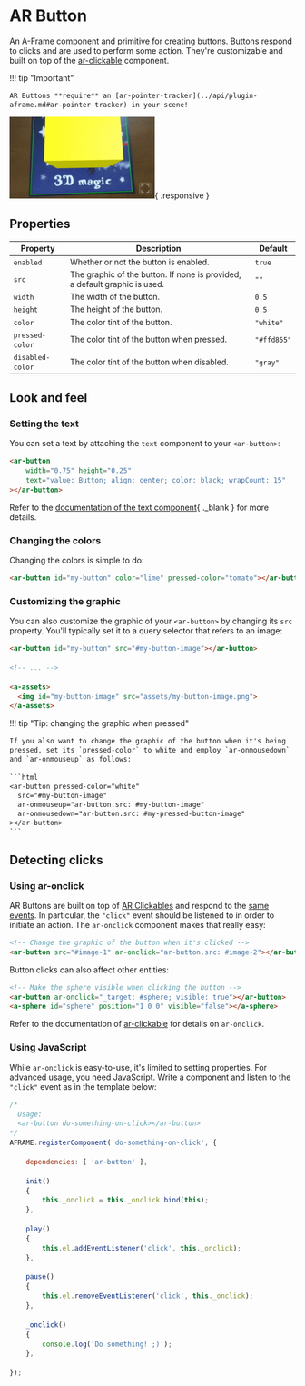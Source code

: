# AR Button

An A-Frame component and primitive for creating buttons. Buttons respond to clicks and are used to perform some action. They're customizable and built on top of the [ar-clickable](./ar-clickable.md) component.

!!! tip "Important"

    AR Buttons **require** an [ar-pointer-tracker](../api/plugin-aframe.md#ar-pointer-tracker) in your scene!

![AR Buttons](../img/demo-box.gif){ .responsive }

## Properties

| Property | Description | Default |
| -------- | ----------- | ------- |
| `enabled` | Whether or not the button is enabled. | `true` |
| `src` | The graphic of the button. If none is provided, a default graphic is used. | `""` |
| `width` | The width of the button. | `0.5` |
| `height` | The height of the button. | `0.5` |
| `color` | The color tint of the button. | `"white"` |
| `pressed-color` | The color tint of the button when pressed. | `"#ffd855"` |
| `disabled-color` | The color tint of the button when disabled. | `"gray"` |

## Look and feel

### Setting the text

You can set a text by attaching the `text` component to your `<ar-button>`:

```html
<ar-button
    width="0.75" height="0.25"
    text="value: Button; align: center; color: black; wrapCount: 15"
></ar-button>
```

Refer to the [documentation of the text component](https://aframe.io/docs/1.7.0/components/text.html){ ._blank } for more details.

### Changing the colors

Changing the colors is simple to do:

```html
<ar-button id="my-button" color="lime" pressed-color="tomato"></ar-button>
```

### Customizing the graphic

You can also customize the graphic of your `<ar-button>` by changing its `src` property. You'll typically set it to a query selector that refers to an image:

```html
<ar-button id="my-button" src="#my-button-image"></ar-button>

<!-- ... -->

<a-assets>
  <img id="my-button-image" src="assets/my-button-image.png">
</a-assets>
```

!!! tip "Tip: changing the graphic when pressed"

    If you also want to change the graphic of the button when it's being pressed, set its `pressed-color` to white and employ `ar-onmousedown` and `ar-onmouseup` as follows:

    ```html
    <ar-button pressed-color="white"
      src="#my-button-image"
      ar-onmouseup="ar-button.src: #my-button-image"
      ar-onmousedown="ar-button.src: #my-pressed-button-image"
    ></ar-button>
    ```

## Detecting clicks

### Using ar-onclick

AR Buttons are built on top of [AR Clickables](./ar-clickable.md) and respond to the [same events](./ar-clickable.md#events). In particular, the `"click"` event should be listened to in order to initiate an action. The `ar-onclick` component makes that really easy:

```html
<!-- Change the graphic of the button when it's clicked -->
<ar-button src="#image-1" ar-onclick="ar-button.src: #image-2"></ar-button>
```

Button clicks can also affect other entities:

```html
<!-- Make the sphere visible when clicking the button -->
<ar-button ar-onclick="_target: #sphere; visible: true"></ar-button>
<a-sphere id="sphere" position="1 0 0" visible="false"></a-sphere>
```

Refer to the documentation of [ar-clickable](./ar-clickable.md#declarative-handlers) for details on `ar-onclick`.

### Using JavaScript

While `ar-onclick` is easy-to-use, it's limited to setting properties. For advanced usage, you need JavaScript. Write a component and listen to the `"click"` event as in the template below:

```js
/*
  Usage:
  <ar-button do-something-on-click></ar-button>
*/
AFRAME.registerComponent('do-something-on-click', {

    dependencies: [ 'ar-button' ],

    init()
    {
        this._onclick = this._onclick.bind(this);
    },

    play()
    {
        this.el.addEventListener('click', this._onclick);
    },

    pause()
    {
        this.el.removeEventListener('click', this._onclick);
    },

    _onclick()
    {
        console.log('Do something! ;)');
    },

});
```

